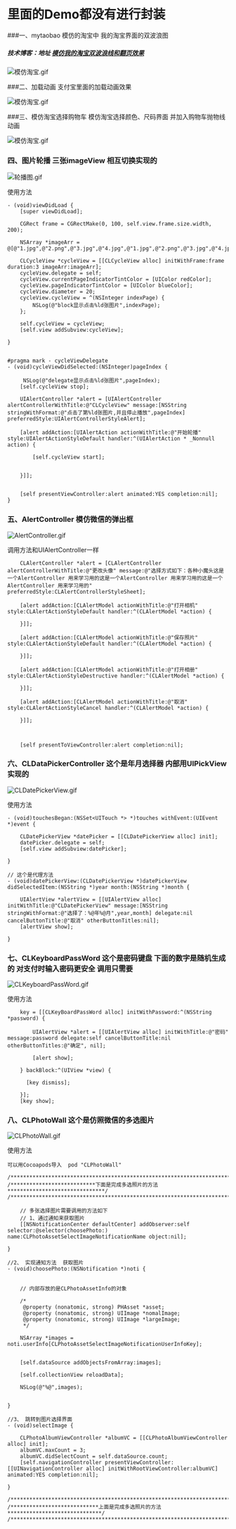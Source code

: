 # 里面的Demo都没有进行封装

###一、mytaobao  模仿的淘宝中  我的淘宝界面的双波浪图 
##### 技术博客：地址 [模仿我的淘宝双波浪线和翻页效果](http://www.jianshu.com/p/c1dbcc3aa775)

![模仿淘宝.gif](./mytaobao/模仿淘宝.gif)



###二、加载动画 支付宝里面的加载动画效果



![模仿淘宝.gif](./加载动画/模仿淘宝.gif)



###三、模仿淘宝选择购物车 模仿淘宝选择颜色、尺码界面  并加入购物车抛物线动画


![模仿淘宝.gif](./模仿淘宝选择购物车/模仿淘宝.gif)


### 四、图片轮播  三张imageView 相互切换实现的




![轮播图.gif](./图片轮播/轮播图.gif)



使用方法
```
- (void)viewDidLoad {
    [super viewDidLoad];
  
    CGRect frame = CGRectMake(0, 100, self.view.frame.size.width, 200);
    
    NSArray *imageArr = @[@"1.jpg",@"2.png",@"3.jpg",@"4.jpg",@"1.jpg",@"2.png",@"3.jpg",@"4.jpg",@"1.jpg",@"2.png",@"3.jpg",@"4.jpg"];
    
    CLCycleView *cycleView = [[CLCycleView alloc] initWithFrame:frame duration:3 imageArr:imageArr];
    cycleView.delegate = self;
    cycleView.currentPageIndicatorTintColor = [UIColor redColor];
    cycleView.pageIndicatorTintColor = [UIColor blueColor];
    cycleView.diameter = 20;
    cycleView.cycleView = ^(NSInteger indexPage) {
        NSLog(@"block显示点击%ld张图片",indexPage);
    };
    
    self.cycleView = cycleView;
    [self.view addSubview:cycleView];
  
}


#pragma mark - cycleViewDelegate
- (void)cycleViewDidSelected:(NSInteger)pageIndex {
    
     NSLog(@"delegate显示点击%ld张图片",pageIndex);
    [self.cycleView stop];
    
    UIAlertController *alert = [UIAlertController alertControllerWithTitle:@"CLCycleView" message:[NSString stringWithFormat:@"点击了第%ld张图片,并且停止播放",pageIndex] preferredStyle:UIAlertControllerStyleAlert];
    
    [alert addAction:[UIAlertAction actionWithTitle:@"开始轮播" style:UIAlertActionStyleDefault handler:^(UIAlertAction * _Nonnull action) {
        
        [self.cycleView start];
        
        
    }]];
    
    
    [self presentViewController:alert animated:YES completion:nil];
}

```







### 五、AlertController 模仿微信的弹出框




![AlertController.gif](./AlertController/AlertController.gif)



调用方法和UIAlertController一样
```
    CLAlertController *alert = [CLAlertController alertControllerWithTitle:@"更改头像" message:@"选择方式如下：各种小魔头这是一个AlertController 用来学习用的这是一个AlertController 用来学习用的这是一个AlertController 用来学习用的" preferredStyle:CLAlertControllerStyleSheet];

    [alert addAction:[CLAlertModel actionWithTitle:@"打开相机" style:CLAlertActionStyleDefault handler:^(CLAlertModel *action) {
        
    }]];
    
    [alert addAction:[CLAlertModel actionWithTitle:@"保存照片" style:CLAlertActionStyleDefault handler:^(CLAlertModel *action) {
        
    }]];
    
    [alert addAction:[CLAlertModel actionWithTitle:@"打开相册" style:CLAlertActionStyleDestructive handler:^(CLAlertModel *action) {
        
    }]];
    
    [alert addAction:[CLAlertModel actionWithTitle:@"取消" style:CLAlertActionStyleCancel handler:^(CLAlertModel *action) {
        
    }]];
    
    
    
    [self presentToViewController:alert completion:nil];
```



### 六、CLDataPickerController 这个是年月选择器  内部用UIPickView实现的



![CLDatePickerView.gif](./CLDataPickerController/CLDatePickerView.gif)


使用方法
```
- (void)touchesBegan:(NSSet<UITouch *> *)touches withEvent:(UIEvent *)event {
    
    CLDatePickerView *datePicker = [[CLDatePickerView alloc] init];
    datePicker.delegate = self;
    [self.view addSubview:datePicker];
    
}

// 这个是代理方法
- (void)datePickerView:(CLDatePickerView *)datePickerView didSelectedItem:(NSString *)year month:(NSString *)month {
    
    UIAlertView *alertView = [[UIAlertView alloc] initWithTitle:@"CLDatePickerView" message:[NSString stringWithFormat:@"选择了：%@年%@月",year,month] delegate:nil cancelButtonTitle:@"取消" otherButtonTitles:nil];
    [alertView show];
    
}
```



### 七、CLKeyboardPassWord 这个是密码键盘  下面的数字是随机生成的  对支付时输入密码更安全 调用只需要

![CLKeyboardPassWord.gif](./CLKeyboardPassWord/CLKeyboardPassWord.gif)


使用方法



```
    key = [[CLKeyBoardPassWord alloc] initWithPassword:^(NSString *password) {
        
        UIAlertView *alert = [[UIAlertView alloc] initWithTitle:@"密码" message:password delegate:self cancelButtonTitle:nil otherButtonTitles:@"确定", nil];
        
        [alert show];
        
    } backBlock:^(UIView *view) {
        
      [key dismiss];
        
    }];
    [key show];
```

### 八、CLPhotoWall 这个是仿照微信的多选图片 


![CLPhotoWall.gif](./CLPhotoWall/CLPhotoWall.gif)


使用方法

```
可以用Cocoapods导入  pod "CLPhotoWall"

```


```
/*****************************************************************************/
/***************************下面是完成多选照片的方法*******************************/
/*****************************************************************************/

    // 多张选择图片需要调用的方法如下
    // 1、通过通知来获取图片
    [[NSNotificationCenter defaultCenter] addObserver:self selector:@selector(choosePhoto:) name:CLPhotoAssetSelectImageNotificationName object:nil];
    
}

//2、 实现通知方法  获取图片
- (void)choosePhoto:(NSNotification *)noti {
    
    
    // 内部存放的是CLPhotoAssetInfo的对象
    
    /*
     @property (nonatomic, strong) PHAsset *asset;
     @property (nonatomic, strong) UIImage *nomalImage;
     @property (nonatomic, strong) UIImage *largeImage;
     */
    
    NSArray *images = noti.userInfo[CLPhotoAssetSelectImageNotificationUserInfoKey];
    
    
    [self.dataSource addObjectsFromArray:images];
    
    [self.collectionView reloadData];
    
    NSLog(@"%@",images);
    
    
}

//3、 跳转到图片选择界面
- (void)selectImage {
    
    CLPhotoAlbumViewController *albumVC = [[CLPhotoAlbumViewController alloc] init];
    albumVC.maxCount = 3;
    albumVC.didSelectCount = self.dataSource.count;
    [self.navigationController presentViewController:[[UINavigationController alloc] initWithRootViewController:albumVC] animated:YES completion:nil];
    
}

/*****************************************************************************/
/****************************上面是完成多选照片的方法******************************/
/*****************************************************************************/

```








